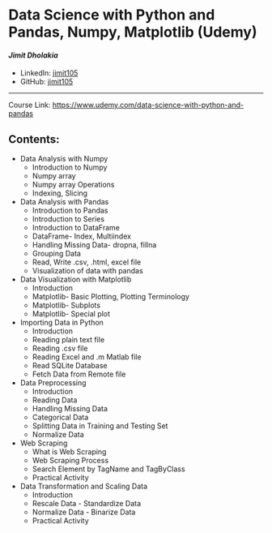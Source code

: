 # Data Science with Python and Pandas, Numpy, Matplotlib (Udemy)

#### *Jimit Dholakia*

* LinkedIn: [jimit105](https://in.linkedin.com/in/jimit105 "LinkedIn Profile")
* GitHub: [jimit105](https://github.com/jimit105 "GitHub Profile")

---

Course Link: https://www.udemy.com/data-science-with-python-and-pandas

## Contents:
* Data Analysis with Numpy
  * Introduction to Numpy
  * Numpy array
  * Numpy array Operations
  * Indexing, Slicing
* Data Analysis with Pandas
  * Introduction to Pandas
  * Introduction to Series
  * Introduction to DataFrame
  * DataFrame- Index, Multiindex
  * Handling Missing Data- dropna, fillna
  * Grouping Data
  * Read, Write .csv, .html, excel file
  * Visualization of data with pandas
* Data Visualization with Matplotlib
  * Introduction
  * Matplotlib- Basic Plotting, Plotting Terminology
  * Matplotlib- Subplots
  * Matplotlib- Special plot
* Importing Data in Python
  * Introduction
  * Reading plain text file
  * Reading .csv file
  * Reading Excel and .m Matlab file
  * Read SQLite Database
  * Fetch Data from Remote file
* Data Preprocessing
  * Introduction
  * Reading Data
  * Handling Missing Data
  * Categorical Data
  * Splitting Data in Training and Testing Set
  * Normalize Data
* Web Scraping
  * What is Web Scraping
  * Web Scraping Process
  * Search Element by TagName and TagByClass
  * Practical Activity
* Data Transformation and Scaling Data
  * Introduction
  * Rescale Data - Standardize Data
  * Normalize Data - Binarize Data
  * Practical Activity
